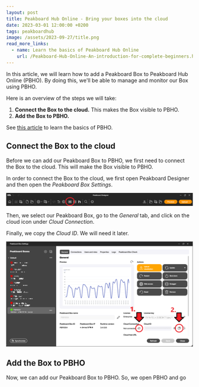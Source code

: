 ```yaml
---
layout: post
title: Peakboard Hub Online - Bring your boxes into the cloud
date: 2023-03-01 12:00:00 +0200
tags: peakboardhub
image: /assets/2023-09-27/title.png
read_more_links:
  - name: Learn the basics of Peakboard Hub Online
    url: /Peakboard-Hub-Online-An-introduction-for-complete-beginners.html
---
```


In this article, we will learn how to add a Peakboard Box to Peakboard Hub Online (PBHO). By doing this, we'll be able to manage and monitor our Box using PBHO.

Here is an overview of the steps we will take:

1. **Connect the Box to the cloud.** This makes the Box visible to PBHO.
1. **Add the Box to PBHO.**

See [this article](/Peakboard-Hub-Online-An-introduction-for-complete-beginners.html) to learn the basics of PBHO.


## Connect the Box to the cloud

Before we can add our Peakboard Box to PBHO, we first need to connect the Box to the cloud. This will make the Box visible to PBHO.

In order to connect the Box to the cloud, we first open Peakboard Designer and then open the *Peakboard Box Settings*.

![image](/assets/2023-09-27/010.png)


Then, we select our Peakboard Box, go to the *General* tab, and click on the cloud icon under *Cloud Connection*.

Finally, we copy the *Cloud ID*. We will need it later.

![image](/assets/2023-09-27/020.png)


## Add the Box to PBHO

Now, we can add our Peakboard Box to PBHO. So, we open PBHO and go 